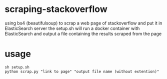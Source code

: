 # scraping-stackoverflow
using bs4 (beautifulsoup) to scrap a web page of stackoverflow and put it in ElasticSearch server
the setup.sh will run a docker container with ElasticSearch
and output a file containing the results scraped from the page

# usage
````
sh setup.sh
python scrap.py "link to page" "output file name (without extention)"
````
